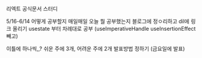 리엑트 공식문서 스터디

5/16-6/14
어떻게 공부할지 
매일매일 오늘 뭘 공부했는지 블로그에 정ㅇ리하고 dil에 링크 올리기
usestate 부터 차례대로 공부 (useImperativeHandle useInsertionEffect 빼고)

이틀에 하나씩,,? 쉬운 주에 3개, 어려운 주에 2개
발표방법 정하기 (금요일에 발표)
